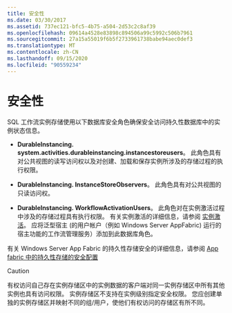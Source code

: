 ```yaml
---
title: 安全性
ms.date: 03/30/2017
ms.assetid: 737ec121-bfc5-4b75-a504-2d53c2c8af39
ms.openlocfilehash: 09614a4528e83898c894506a99c5992c506b7961
ms.sourcegitcommit: 27a15a55019f6b5f2733961738babe94aec0def3
ms.translationtype: MT
ms.contentlocale: zh-CN
ms.lasthandoff: 09/15/2020
ms.locfileid: "90559234"
---
```

# <a name="security"></a>安全性
SQL 工作流实例存储使用以下数据库安全角色确保安全访问持久性数据库中的实例状态信息。  
  
- **DurableInstancing. system.activities.durableinstancing.instancestoreusers**。 此角色具有对公共视图的读写访问权以及对创建、加载和保存实例所涉及的存储过程的执行权限。  
  
- **DurableInstancing. InstanceStoreObservers**。 此角色具有对公共视图的只读访问权。  
  
- **DurableInstancing. WorkflowActivationUsers**。 此角色对在实例激活过程中涉及的存储过程具有执行权限。 有关实例激活的详细信息，请参阅 [实例激活](instance-activation.md)。 应将泛型宿主 (的用户帐户（例如 Windows Server AppFabric) 运行的宿主功能的工作流管理服务）添加到此数据库角色。  
  
 有关 Windows Server App Fabric 的持久性存储安全的详细信息，请参阅 [App fabric 中的持久性存储的安全配置](/previous-versions/appfabric/ff431727(v=azure.10))  
  
> [!CAUTION]
> 有权访问自己存在实例存储区中的实例数据的客户端对同一实例存储区中所有其他实例也具有访问权限。 实例存储区不支持在实例级别指定安全权限。 您应创建单独的实例存储区并映射不同的组/用户，使他们有权访问的存储区有所不同。
